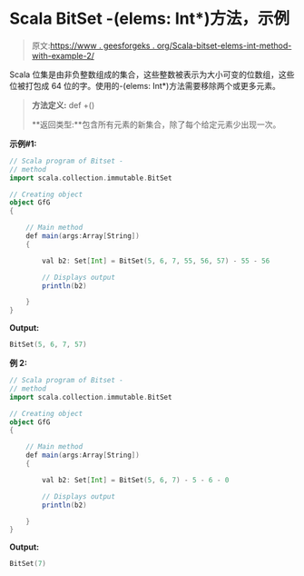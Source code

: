 # Scala BitSet -(elems: Int*)方法，示例

> 原文:[https://www . geesforgeks . org/Scala-bitset-elems-int-method-with-example-2/](https://www.geeksforgeeks.org/scala-bitset-elems-int-method-with-example-2/)

Scala 位集是由非负整数组成的集合，这些整数被表示为大小可变的位数组，这些位被打包成 64 位的字。使用的-(elems: Int*)方法需要移除两个或更多元素。

> **方法定义:** def +()
> 
> **返回类型:**包含所有元素的新集合，除了每个给定元素少出现一次。

**示例#1:**

```scala
// Scala program of Bitset -
// method 
import scala.collection.immutable.BitSet 

// Creating object 
object GfG 
{ 

    // Main method 
    def main(args:Array[String]) 
    { 

        val b2: Set[Int] = BitSet(5, 6, 7, 55, 56, 57) - 55 - 56 

        // Displays output 
        println(b2) 

    } 
} 
```

**Output:**

```scala
BitSet(5, 6, 7, 57)

```

**例 2:**

```scala
// Scala program of Bitset -
// method 
import scala.collection.immutable.BitSet 

// Creating object 
object GfG 
{ 

    // Main method 
    def main(args:Array[String]) 
    { 

        val b2: Set[Int] = BitSet(5, 6, 7) - 5 - 6 - 0

        // Displays output 
        println(b2) 

    } 
} 
```

**Output:**

```scala
BitSet(7)

```
